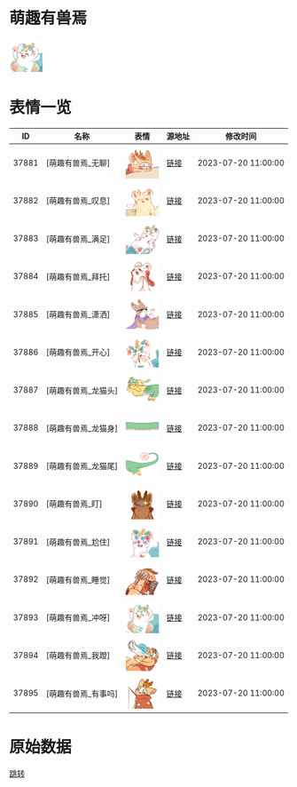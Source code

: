 # 萌趣有兽焉

<img src="./cover.png" height="60" alt="cover" />

# 表情一览

|ID|名称|表情|源地址|修改时间|
|----|----|----|----|----|
|37881|[萌趣有兽焉_无聊]|<img src="./pic/037881_%5B萌趣有兽焉_无聊%5D.png" height="60" alt="无聊"/>|[链接](https://i0.hdslb.com/bfs/garb/e18c684917f5acc45c3f7dc343589892f0d88f14.png)|2023-07-20 11:00:00|
|37882|[萌趣有兽焉_叹息]|<img src="./pic/037882_%5B萌趣有兽焉_叹息%5D.png" height="60" alt="叹息"/>|[链接](https://i0.hdslb.com/bfs/garb/aead5b2367643c6726047c13b0b67705ddadeb9d.png)|2023-07-20 11:00:00|
|37883|[萌趣有兽焉_满足]|<img src="./pic/037883_%5B萌趣有兽焉_满足%5D.png" height="60" alt="满足"/>|[链接](https://i0.hdslb.com/bfs/garb/ee7dc54ff809548782c9be42bb1df428d08095d8.png)|2023-07-20 11:00:00|
|37884|[萌趣有兽焉_拜托]|<img src="./pic/037884_%5B萌趣有兽焉_拜托%5D.png" height="60" alt="拜托"/>|[链接](https://i0.hdslb.com/bfs/garb/4fb903cf05b39062a95e9ae97176a96649e108b2.png)|2023-07-20 11:00:00|
|37885|[萌趣有兽焉_潇洒]|<img src="./pic/037885_%5B萌趣有兽焉_潇洒%5D.png" height="60" alt="潇洒"/>|[链接](https://i0.hdslb.com/bfs/garb/102c5ed33cf82678a49c2e2d02b3ff2ae064433e.png)|2023-07-20 11:00:00|
|37886|[萌趣有兽焉_开心]|<img src="./pic/037886_%5B萌趣有兽焉_开心%5D.png" height="60" alt="开心"/>|[链接](https://i0.hdslb.com/bfs/garb/eab31b16150da7c8d07e5a72f69307560def7ca2.png)|2023-07-20 11:00:00|
|37887|[萌趣有兽焉_龙猫头]|<img src="./pic/037887_%5B萌趣有兽焉_龙猫头%5D.png" height="60" alt="龙猫头"/>|[链接](https://i0.hdslb.com/bfs/garb/8341166e9cc181e0c197145814dd36ae83e3aca2.png)|2023-07-20 11:00:00|
|37888|[萌趣有兽焉_龙猫身]|<img src="./pic/037888_%5B萌趣有兽焉_龙猫身%5D.png" height="60" alt="龙猫身"/>|[链接](https://i0.hdslb.com/bfs/garb/dd366ce2a1f0009095ae6f3fe7345544818f69c1.png)|2023-07-20 11:00:00|
|37889|[萌趣有兽焉_龙猫尾]|<img src="./pic/037889_%5B萌趣有兽焉_龙猫尾%5D.png" height="60" alt="龙猫尾"/>|[链接](https://i0.hdslb.com/bfs/garb/b5731c4482131fbffb4ce80d2b77346b863d08f9.png)|2023-07-20 11:00:00|
|37890|[萌趣有兽焉_盯]|<img src="./pic/037890_%5B萌趣有兽焉_盯%5D.png" height="60" alt="盯"/>|[链接](https://i0.hdslb.com/bfs/garb/47a651bf8c9d0b37b6cf23c28e5c25e96494ba31.png)|2023-07-20 11:00:00|
|37891|[萌趣有兽焉_尬住]|<img src="./pic/037891_%5B萌趣有兽焉_尬住%5D.png" height="60" alt="尬住"/>|[链接](https://i0.hdslb.com/bfs/garb/73a220b1d56ceefad395baca2f8988a679025fc4.png)|2023-07-20 11:00:00|
|37892|[萌趣有兽焉_睡觉]|<img src="./pic/037892_%5B萌趣有兽焉_睡觉%5D.png" height="60" alt="睡觉"/>|[链接](https://i0.hdslb.com/bfs/garb/5828aadcd94dd95a164cdb4a0f6b081cf8ce22fb.png)|2023-07-20 11:00:00|
|37893|[萌趣有兽焉_冲呀]|<img src="./pic/037893_%5B萌趣有兽焉_冲呀%5D.png" height="60" alt="冲呀"/>|[链接](https://i0.hdslb.com/bfs/garb/769397ff02c08bcc98d83afa01d6c249b1e45aeb.png)|2023-07-20 11:00:00|
|37894|[萌趣有兽焉_我蹬]|<img src="./pic/037894_%5B萌趣有兽焉_我蹬%5D.png" height="60" alt="我蹬"/>|[链接](https://i0.hdslb.com/bfs/garb/9c684b48b0857898a524b0dda5935ac32736af4e.png)|2023-07-20 11:00:00|
|37895|[萌趣有兽焉_有事吗]|<img src="./pic/037895_%5B萌趣有兽焉_有事吗%5D.png" height="60" alt="有事吗"/>|[链接](https://i0.hdslb.com/bfs/garb/f08194c431216454ef3da129a7cd10ed1d28eac3.png)|2023-07-20 11:00:00|

# 原始数据

[跳转](./raw.json)

